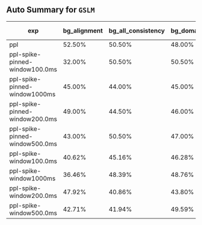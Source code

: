 ## Auto Summary for `GSLM`

<!-- AUTO-GEN: MODEL TABLES -->
| exp | bg_alignment | bg_all_consistency | bg_domain_consistency | gender_consistency | rir_consistency | sentiment_alignment | sentiment_consistency | speaker_consistency | Avg Consistency | Avg Alignment | Avg All |
| --- | --- | --- | --- | --- | --- | --- | --- | --- | --- | --- | --- |
| ppl | 52.50% | 50.50% | 48.00% | 53.50% | 49.50% | 55.50% | 51.50% | 51.00% | 50.67% | 54.00% | 51.50% |
| ppl-spike-pinned-window100.0ms | 32.00% | 50.50% | 50.50% | 49.00% | 48.50% | 43.50% | 45.00% | 51.00% | 49.08% | 37.75% | 46.25% |
| ppl-spike-pinned-window1000ms | 45.00% | 44.00% | 45.00% | 45.00% | 42.00% | 50.00% | 54.50% | 53.00% | 47.25% | 47.50% | 47.31% |
| ppl-spike-pinned-window200.0ms | 49.00% | 44.50% | 46.00% | 46.50% | 51.50% | 47.50% | 49.50% | 51.50% | 48.25% | 48.25% | 48.25% |
| ppl-spike-pinned-window500.0ms | 43.00% | 50.50% | 47.00% | 48.50% | 46.50% | 56.00% | 53.50% | 49.00% | 49.17% | 49.50% | 49.25% |
| ppl-spike-window100.0ms | 40.62% | 45.16% | 46.28% | 42.42% | 46.94% | 45.71% | 42.05% | 43.81% | 44.44% | 43.17% | 44.12% |
| ppl-spike-window1000ms | 36.46% | 48.39% | 48.76% | 43.43% | 46.94% | 53.33% | 55.68% | 45.71% | 48.15% | 44.90% | 47.34% |
| ppl-spike-window200.0ms | 47.92% | 40.86% | 43.80% | 41.41% | 45.92% | 45.71% | 40.91% | 40.95% | 42.31% | 46.82% | 43.44% |
| ppl-spike-window500.0ms | 42.71% | 41.94% | 49.59% | 44.44% | 44.90% | 53.33% | 54.55% | 44.76% | 46.70% | 48.02% | 47.03% |
<!-- AUTO-GEN: MODEL TABLES -->
